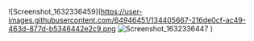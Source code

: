 ![Screenshot_1632336459](https://user-images.githubusercontent.com/64946451/134405667-216de0cf-ac49-463d-877d-b5346442e2c9.png
![Screenshot_1632336447](https://user-images.githubusercontent.com/64946451/134405679-0c62a0d7-4b1c-4a7b-bea0-470609444581.png)
)
